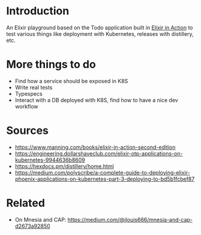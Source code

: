 # Introduction

An Elixir playground based on the Todo application built in [Elixir in Action](https://www.manning.com/books/elixir-in-action-second-edition) to test various things like deployment with Kubernetes, releases with distillery, etc.

# More things to do

- Find how a service should be exposed in K8S
- Write real tests
- Typespecs
- Interact with a DB deployed with K8S, find how to have a nice dev workflow

# Sources

- https://www.manning.com/books/elixir-in-action-second-edition
- https://engineering.dollarshaveclub.com/elixir-otp-applications-on-kubernetes-9944636b8609
- https://hexdocs.pm/distillery/home.html
- https://medium.com/polyscribe/a-complete-guide-to-deploying-elixir-phoenix-applications-on-kubernetes-part-3-deploying-to-bd5b1fcbef87

# Related

- On Mnesia and CAP: https://medium.com/@jlouis666/mnesia-and-cap-d2673a92850